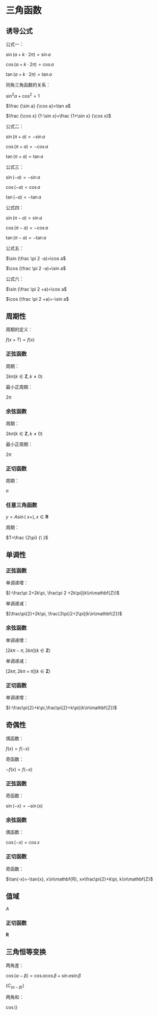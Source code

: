 # 三角函数

## 诱导公式

公式一：

$\sin (a+k·2\pi)=\sin a$

$\cos (a+k·2\pi)=\cos a$

$\tan (a+k·2\pi)=\tan a$

同角三角函数的关系：

$\sin^2 a+\cos^2=1$

$\frac {\sin a} {\cos a}=\tan a$

$\frac {\cos x} {1-\sin x}=\frac {1+\sin x} {\cos x}$

公式二：

$\sin (\pi +a)=-\sin a$

$\cos (\pi +a)=-\cos a$

$\tan (\pi +a)=\tan a$

公式三：

$\sin (-a)=-\sin a$

$\cos (-a)=\cos a$

$\tan (-a)=-\tan a$

公式四：

$\sin (\pi -a)=\sin a$

$\cos (\pi -a)=-\cos a$

$\tan(\pi -a)=-\tan a$

公式五：

$\sin (\frac \pi 2 -a)=\cos a$

$\cos (\frac \pi 2 -a)=\sin a$

公式六：

$\sin (\frac \pi 2 +a)=\cos a$

$\cos (\frac \pi 2 +a)=-\sin a$

## 周期性

周期的定义：

$f(x+T)=f(x)$

### 正弦函数

周期：

$2k\pi(k\in\mathbf{Z}, k≠0)$

最小正周期：

$2\pi$

### 余弦函数

周期：

$2k\pi(k\in\mathbf{Z}, k≠0)$

最小正周期：

$2\pi$

### 正切函数

周期：

$\pi$

### 任意三角函数

$y=A\sin(\ x + ), x\in\mathbf{R}$

周期：

$T=\frac {2\pi} {\ }$

## 单调性

### 正弦函数

单调递增：

$[-\frac\pi 2+2k\pi, \frac\pi 2 +2k\pi](k\in\mathbf{Z})$

单调递减：

$[\frac\pi{2}+2k\pi, \frac{3\pi}2+2\pi](k\in\mathbf{Z})$

### 余弦函数

单调递增：

$[2k\pi-\pi, 2k\pi](k\in\mathbf{Z})$

单调递减：

$[2k\pi, 2k\pi+\pi](k\in\mathbf{Z})$

### 正切函数

单调递增：

$(-\frac\pi{2}+k\pi,\frac\pi{2}+k\pi)(k\in\mathbf{Z})$

## 奇偶性

偶函数：

$f(x)=f(-x)$

奇函数：

$-f(x)=f(-x)$

### 正弦函数

奇函数：

$\sin(-x)=-\sin(x)$

### 余弦函数

偶函数：

$\cos(-x)=\cos{x}$

### 正切函数

奇函数：

$\tan(-x)=-\tan{x}, x\in\mathbf{R}, x≠\frac\pi{2}+k\pi, k\in\mathbf{Z}$

## 值域

$A$

### 正切函数

$\mathbf{R}$

## 三角恒等变换

两角差：

$\cos(\alpha-\beta)=\cos\alpha\cos\beta+\sin\alpha\sin\beta$

$(C_{(\alpha-\beta)})$

两角和：

$\cos()$
